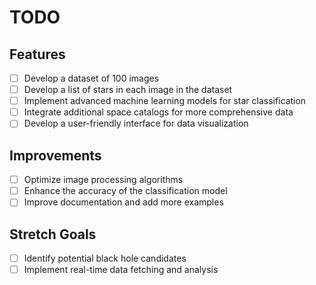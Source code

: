 # TODO

## Features
- [ ] Develop a dataset of 100 images
- [ ] Develop a list of stars in each image in the dataset
- [ ] Implement advanced machine learning models for star classification
- [ ] Integrate additional space catalogs for more comprehensive data
- [ ] Develop a user-friendly interface for data visualization

## Improvements
- [ ] Optimize image processing algorithms
- [ ] Enhance the accuracy of the classification model
- [ ] Improve documentation and add more examples

## Stretch Goals
- [ ] Identify potential black hole candidates
- [ ] Implement real-time data fetching and analysis